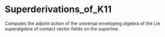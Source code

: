 # Superderivations_of_K11
Computes the adjoint action of the universal enveloping algebra of the Lie superalgebra of contact vector fields on the superline.
